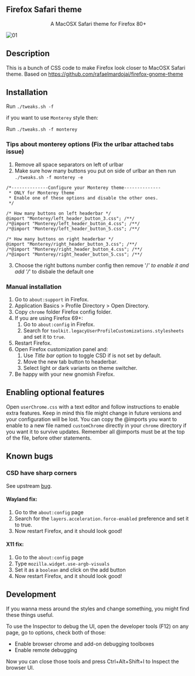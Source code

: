 
## Firefox Safari theme

<p align="center">A MacOSX Safari theme for Firefox 80+</p>

![01](https://github.com/vinceliuice/WhiteSur-gtk-theme/blob/pictures/pictures/firefox.png?raw=true)

## Description

This is a bunch of CSS code to make Firefox look closer to MacOSX Safari theme.
Based on https://github.com/rafaelmardojai/firefox-gnome-theme

## Installation

Run `./tweaks.sh -f`

if you want to use `Monterey` style then:

Run `./tweaks.sh -f monterey`

### Tips about monterey options (Fix the urlbar attached tabs issue)

1. Remove all space separators on left of urlbar
2. Make sure how many buttons you put on side of urlbar an then run `./tweaks.sh -f monterey -e`

```
/*--------------Configure your Monterey theme--------------
 * ONLY for Monterey theme
 * Enable one of these options and disable the other ones.
 */

/* How many buttons on left headerbar */
@import "Monterey/left_header_button_3.css"; /**/
/*@import "Monterey/left_header_button_4.css"; /**/
/*@import "Monterey/left_header_button_5.css"; /**/

/* How many buttons on right headerbar */
@import "Monterey/right_header_button_3.css"; /**/
/*@import "Monterey/right_header_button_4.css"; /**/
/*@import "Monterey/right_header_button_5.css"; /**/

```

3. Choose the right buttons number config then remove '/*' to enable it and add '/*' to disbale the default one

### Manual installation

1. Go to `about:support` in Firefox.
2. Application Basics > Profile Directory > Open Directory.
3. Copy `chrome` folder Firefox config folder.
4. If you are using Firefox 69+:
	1. Go to `about:config` in Firefox.
	2. Search for `toolkit.legacyUserProfileCustomizations.stylesheets` and set it to `true`.
5. Restart Firefox.
6. Open Firefox customization panel and:
	1. Use *Title bar* option to toggle CSD if is not set by default.
	2. Move the new tab button to headerbar.
	3. Select light or dark variants on theme switcher.
7. Be happy with your new gnomish Firefox.

## Enabling optional features
Open `userChrome.css` with a text editor and follow instructions to enable extra features. Keep in mind this file might change in future versions and your configuration will be lost. You can copy the @imports you want to enable to a new file named `customChrome` directly in your `chrome` directory if you want it to survive updates. Remember all @imports must be at the top of the file, before other statements.

## Known bugs

### CSD have sharp corners
See upstream [bug](https://bugzilla.mozilla.org/show_bug.cgi?id=1408360).

#### Wayland fix:
1. Go to the `about:config` page
2. Search for the `layers.acceleration.force-enabled` preference and set it to true.
3. Now restart Firefox, and it should look good!

#### X11 fix:
1. Go to the `about:config` page
2. Type `mozilla.widget.use-argb-visuals`
3. Set it as a `boolean` and click on the add button
4. Now restart Firefox, and it should look good!

## Development

If you wanna mess around the styles and change something, you might find these
things useful.

To use the Inspector to debug the UI, open the developer tools (F12) on any
page, go to options, check both of those:

- Enable browser chrome and add-on debugging toolboxes
- Enable remote debugging

Now you can close those tools and press Ctrl+Alt+Shift+I to Inspect the browser
UI.
